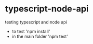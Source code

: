 # typescript-node-api
testing typescript and node api

* to test 'npm install'
* in the main folder 'npm test'
